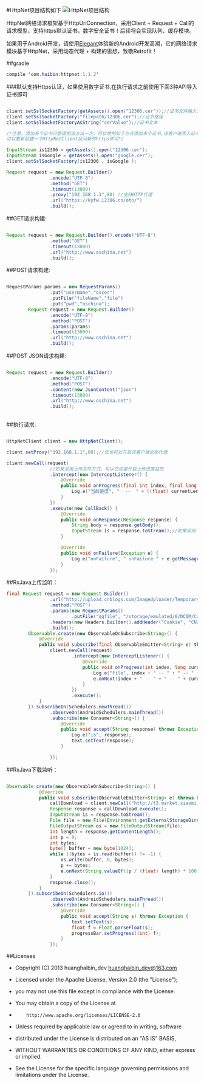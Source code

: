 #HttpNet项目结构如下
![HttpNet项目结构](http://git.oschina.net/uploads/images/2016/0919/132807_3e935005_494015.png "HttpNet项目结构")

HttpNet网络请求框架基于HttpUrlConnection，采用Client + Request + Call的请求模型，支持https默认证书，数字安全证书！后续将会实现队列、缓存模块。

如果用于Android开发，请使用[Elegant](http://git.oschina.net/huanghaibin_dev/Elegant)体验新的Android开发高潮，它的网络请求模块基于HttpNet，采用动态代理 + 构建的思想，致敬Retrofit！

##gradle

```java
compile 'com.haibin:httpnet:1.1.2'
```

###默认支持Https认证，如果使用数字证书,在执行请求之前使用下面3种API导入证书即可

```java

client.setSslSocketFactory(getAssets().open("12306.cer"));//证书文件输入流
client.setSslSocketFactory("filepath/12306.cer");//证书路径
client.setSslSocketFactoryAsString("cerValue");//证书文本

/*注意，添加多个证书只能调用该方法一次，可以使用如下方式添加多个证书,该客户端导入证书之后将不能访问其它没有导入https的链接，
可以重新创建一个HttpNetClient反问新的https即可*/

InputStream is12306 = getAssets().open("12306.cer");
InputStream isGoogle = getAssets().open("google.cer");
client.setSslSocketFactory(is12306 , isGoogle );

Request request = new Request.Builder()
                .encode("UTF-8")
                .method("GET")
                .timeout(13000)
                .proxy("192.168.1.1",80) //支持HTTP代理
                .url("https://kyfw.12306.cn/otn/")
                .build();
```


##GET请求构建:
```java

Request request = new Request.Builder().encode("UTF-8")
                .method("GET")
                .timeout(13000)
                .url("http://www.oschina.net")
                .build();
```

##POST请求构建:
```java

RequestParams params = new RequestParams()
                .put("userName","oscer")
                .putFile("fileName","file")
                .put("pwd","oschina");
        Request request = new Request.Builder()
                .encode("UTF-8")
                .method("POST")
                .params(params)
                .timeout(13000)
                .url("http://www.oschina.net")
                .build();
```

##POST JSON请求构建:
```java

Request request = new Request.Builder()
                .encode("UTF-8")
                .method("POST")
                .content(new JsonContent("json")
                .timeout(13000)
                .url("http://www.oschina.net")
                .build();
       
```

##执行请求:
```java

HttpNetClient client = new HttpNetClient();

client.setProxy("192.168.1.1",80);//您也可以开启该客户端全局代理

client.newCall(request)
                //如果采用上传文件方式，可以在这里开启上传进度监控
                .intercept(new InterceptListener() {
                    @Override
                    public void onProgress(final int index, final long currentLength, final long totalLength) {
                        Log.e("当前进度", "  --  " + ((float) currentLength / totalLength) * 100);
                    }
                })
                .execute(new CallBack() {
                    @Override
                    public void onResponse(Response response) {
                        String body = response.getBody();
                        InputStream is = response.toStream();//如果采用下载，可以在这里监听下载进度
                    }

                    @Override
                    public void onFailure(Exception e) {
                        Log.e("onFailure", " onFailure " + e.getMessage());
                    }
                });

```

##RxJava上传监听：
```java
final Request request = new Request.Builder()
                .url("http://upload.cnblogs.com/ImageUploader/TemporaryAvatarUpload")
                .method("POST")
                .params(new RequestParams()
                        .putFile("qqfile", "/storage/emulated/0/DCIM/Camera/339718150.jpeg"))
                .headers(new Headers.Builder().addHeader("Cookie", "CNZZDATA1259029673=2072545293-1479795067-null%7C1479795067; lhb_smart_1=1; __utma=226521935.1789795872.1480996255.1480996255.1480996255.1; __utmz=226521935.1480996255.1.1.utmcsr=baidu|utmccn=(organic)|utmcmd=organic; .CNBlogsCookie=A6783E37E1040979421EC4A57A2FEFBB74B65BB51C7345AC99B64A7065293F59A79C6830C60D71629E8D28A332436E23CD40968EB58AA830CBD0F0733438F9A7627C074DB0462C2576D206D3752E640871E8CB23D1A50B0A9962C158466EE81425B1E516; _gat=1; _ga=GA1.2.1789795872.1480996255"))
                .build();
        Observable.create(new ObservableOnSubscribe<String>() {
            @Override
            public void subscribe(final ObservableEmitter<String> e) throws Exception {
                client.newCall(request)
                        .intercept(new InterceptListener() {
                            @Override
                            public void onProgress(int index, long currentLength, long totalLength) {
                                Log.e("file", index + " -- " + " -- " + currentLength + " -- " + totalLength);
                                e.onNext(index + " -- " + " -- " + currentLength + " -- " + totalLength);
                            }
                        })
                        .execute();
            }
        }).subscribeOn(Schedulers.newThread())
                .observeOn(AndroidSchedulers.mainThread())
                .subscribe(new Consumer<String>() {
                    @Override
                    public void accept(String response) throws Exception {
                        Log.e("is", response);
                        text.setText(response);
                    }

                });
```

##RxJava下载监听：
```java

Observable.create(new ObservableOnSubscribe<String>() {
            @Override
            public void subscribe(ObservableEmitter<String> e) throws Exception {
                callDownload = client.newCall("http://f3.market.xiaomi.com/download/AppStore/0b3f6b4e06ff14b61065972a96149da822c86ad40/com.eg.android.AlipayGphone.apk");
                Response response = callDownload.execute();
                InputStream is = response.toStream();
                File file = new File(Environment.getExternalStorageDirectory().getPath() + "/alipay.apk");
                FileOutputStream os = new FileOutputStream(file);
                int length = response.getContentLength();
                int p = 0;
                int bytes;
                byte[] buffer = new byte[1024];
                while ((bytes = is.read(buffer)) != -1) {
                    os.write(buffer, 0, bytes);
                    p += bytes;
                    e.onNext(String.valueOf((p / (float) length) * 100));
                }
                response.close();
            }
        }).subscribeOn(Schedulers.io())
                .observeOn(AndroidSchedulers.mainThread())
                .subscribe(new Consumer<String>() {
                    @Override
                    public void accept(String s) throws Exception {
                        text.setText(s);
                        float f = Float.parseFloat(s);
                        progressBar.setProgress((int) f);
                    }
                });

```

##Licenses
- Copyright (C) 2013 huanghaibin_dev <huanghaibin_dev@163.com>
 
- Licensed under the Apache License, Version 2.0 (the "License");
- you may not use this file except in compliance with the License.
- You may obtain a copy of the License at
 
-         http://www.apache.org/licenses/LICENSE-2.0
 
- Unless required by applicable law or agreed to in writing, software
- distributed under the License is distributed on an "AS IS" BASIS,
- WITHOUT WARRANTIES OR CONDITIONS OF ANY KIND, either express or implied.
- See the License for the specific language governing permissions and
  limitations under the License.
 